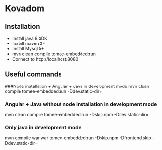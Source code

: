 # Kovadom

## Installation

* Install java 8 SDK
* Install maven 3+
* Install Mysql 5+
* mvn clean compile tomee-embedded:run
* Connect to http://localhost:8080

## Useful commands

###Node installation + Angular + Java in development mode
mvn clean compile tomee-embedded:run -Ddev.static-dir=<path-to-static-dir>
### Angular + Java without node installation in development mode
mvn clean compile tomee-embedded:run -Dskip.npm -Ddev.static-dir=<path-to-static-dir>
### Only java in development mode
mvn compile war:war tomee-embedded:run -Dskip.npm -Dfrontend.skip -Ddev.static-dir=<path-to-static-dir>

